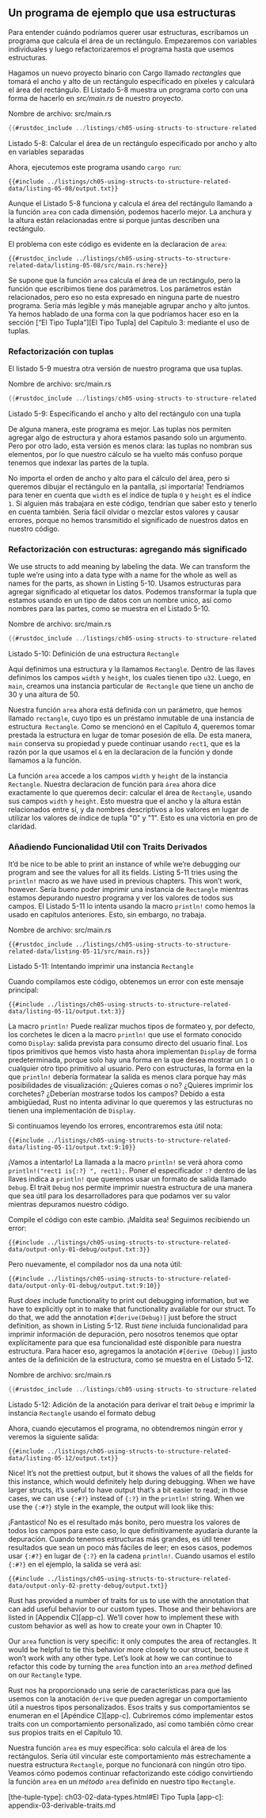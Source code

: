 ## Un programa de ejemplo que usa estructuras

Para entender cuándo podríamos querer usar estructuras, escribamos un programa que
calcula el área de un rectángulo. Empezaremos con variables individuales y luego
refactorizaremos el programa hasta que usemos estructuras.

Hagamos un nuevo proyecto binario con Cargo llamado *rectangles* que tomará
el ancho y alto de un rectángulo especificado en píxeles y calculará el área
del rectángulo. El Listado 5-8 muestra un programa corto con una forma de hacerlo
en *src/main.rs* de nuestro proyecto.

<span class="filename">​​Nombre de archivo: src/main.rs</span>

```rust
{{#rustdoc_include ../listings/ch05-using-structs-to-structure-related-data/listing-05-08/src/main.rs:all}}
```

<span class="caption">Listado 5-8: Calcular el área de un rectángulo
especificado por ancho y alto en variables separadas</span>

Ahora, ejecutemos este programa usando `cargo run`:

```console
{{#include ../listings/ch05-using-structs-to-structure-related-data/listing-05-08/output.txt}}
```

Aunque el Listado 5-8 funciona y calcula el área del rectángulo
llamando a la función `area` con cada dimensión, podemos hacerlo mejor. La anchura
y la altura están relacionadas entre sí porque juntas describen una
rectángulo.

El problema con este código es evidente en la declaracion de `area`:

```rust,ignore
{{#rustdoc_include ../listings/ch05-using-structs-to-structure-related-data/listing-05-08/src/main.rs:here}}
```

Se supone que la función `area` calcula el área de un rectángulo, pero la
función que escribimos tiene dos parámetros. Los parámetros están relacionados, pero eso
no esta expresado en ninguna parte de nuestro programa. Sería más legible y más
manejable agrupar ancho y alto juntos. Ya hemos hablado de una forma con la que
podríamos hacer eso en la sección [“El Tipo Tupla”][El Tipo Tupla]<!-- ignore -->
del Capítulo 3: mediante el uso de tuplas.

### Refactorización con tuplas

El listado 5-9 muestra otra versión de nuestro programa que usa tuplas.

<span class="filename">Nombre de archivo: src/main.rs</span>

```rust
{{#rustdoc_include ../listings/ch05-using-structs-to-structure-related-data/listing-05-09/src/main.rs}}
```

<span class="caption">Listado 5-9: Especificando el ancho y alto del
rectángulo con una tupla</span>

De alguna manera, este programa es mejor. Las tuplas nos permiten agregar algo de estructura y
ahora estamos pasando solo un argumento. Pero por otro lado, esta versión es menos
clara: las tuplas no nombran sus elementos, por lo que nuestro cálculo se ha vuelto más
confuso porque tenemos que indexar las partes de la tupla.

No importa el orden de ancho y alto para el cálculo del área, pero
si queremos dibujar el rectángulo en la pantalla, ¡si importaría! Tendríamos
para tener en cuenta que `width` es el índice de tupla `0` y `height` es el índice `1`.
Si alguien más trabajara en este código, tendrían que saber esto
y tenerlo en cuenta también. Sería fácil olvidar o mezclar estos
valores y causar errores, porque no hemos transmitido el significado de nuestros datos en
nuestro código.

### Refactorización con estructuras: agregando más significado

We use structs to add meaning by labeling the data. We can transform the tuple
we’re using into a data type with a name for the whole as well as names for the
parts, as shown in Listing 5-10.
Usamos estructuras para agregar significado al etiquetar los datos. Podemos transformar la tupla
que estamos usando en un tipo de datos con un nombre unico, así como nombres para las
partes, como se muestra en el Listado 5-10.

<span class="filename">Nombre de archivo: src/main.rs</span>

```rust
{{#rustdoc_include ../listings/ch05-using-structs-to-structure-related-data/listing-05-10/src/main.rs}}
```

<span class="caption">Listado 5-10: Definición de una estructura `Rectangle`</span>

Aquí definimos una estructura y la llamamos `Rectangle`. Dentro de las llaves
definimos los campos `width` y `height`, los cuales tienen
tipo `u32`. Luego, en `main`, creamos una instancia particular de` Rectangle`
que tiene un ancho de 30 y una altura de 50.

Nuestra función `area` ahora está definida con un parámetro, que hemos llamado
`rectangle`, cuyo tipo es un préstamo inmutable de una instancia de estructura` Rectangle`.
Como se mencionó en el Capítulo 4, queremos tomar prestada la estructura en lugar de
tomar posesión de ella. De esta manera, `main` conserva su propiedad y puede continuar
usando `rect1`, que es la razón por la que usamos el `&` en la declaracion de la función y
donde llamamos a la función.

La función `area` accede a los campos `width` y `height` de la instancia `Rectangle`.
Nuestra declaracion de función para `área` ahora dice exactamente lo que queremos decir:
calcular el área de `Rectangle`, usando sus campos `width` y `height`. Esto
muestra que el ancho y la altura están relacionados entre sí, y da
nombres descriptivos a los valores en lugar de utilizar los valores de índice de tupla "0"
y "1". Esto es una victoria en pro de claridad.

### Añadiendo Funcionalidad Util con Traits Derivados

It’d be nice to be able to print an instance of  while we’re
debugging our program and see the values for all its fields. Listing 5-11 tries
using the `println!` macro as we have used in previous chapters. This won’t
work, however.
Sería bueno poder imprimir una instancia de `Rectangle` mientras estamos
depurando nuestro programa y ver los valores de todos sus campos. El Listado 5-11 lo intenta
usando la macro `println!` como hemos la usado en capítulos anteriores. Esto, sin embargo, no
trabaja.

<span class="filename">Nombre de archivo: src/main.rs</span>

```rust,ignore,does_not_compile
{{#rustdoc_include ../listings/ch05-using-structs-to-structure-related-data/listing-05-11/src/main.rs}}
```

<span class="caption">Listado 5-11: Intentando imprimir una instancia `Rectangle`</span>

Cuando compilamos este código, obtenemos un error con este mensaje principal:

```text
{{#include ../listings/ch05-using-structs-to-structure-related-data/listing-05-11/output.txt:3}}
```

La macro `println!` Puede realizar muchos tipos de formateo y, por defecto,
los corchetes le dicen a la macro `println!` que use el formato conocido como `Display`: salida prevista
para consumo directo del usuario final. Los tipos primitivos que hemos visto hasta ahora
implementan `Display` de forma predeterminada, porque solo hay una forma en la que desea mostrar
un `1` o cualquier otro tipo primitivo al usuario. Pero con estructuras, la forma en la que
`println!` debería formatear la salida es menos clara porque hay más
posibilidades de visualización: ¿Quieres comas o no? ¿Quieres imprimir los
corchetes? ¿Deberían mostrarse todos los campos? Debido a esta ambigüedad, Rust
no intenta adivinar lo que queremos y las estructuras no tienen una
implementación de `Display`.

Si continuamos leyendo los errores, encontraremos esta útil nota:

```text
{{#include ../listings/ch05-using-structs-to-structure-related-data/listing-05-11/output.txt:9:10}}
```

¡Vamos a intentarlo! La llamada a la macro `println!` se verá ahora como `println!("rect1 is{:?} ", rect1);`. 
Poner el especificador `:?` dentro de las llaves indica a 
`println!` que queremos usar un formato de salida llamado `Debug`. El trait `Debug`
nos permite imprimir nuestra estructura de una manera que sea útil para los desarrolladores para que podamos
ver su valor mientras depuramos nuestro código.

Compile el código con este cambio. ¡Maldita sea! Seguimos recibiendo un error:

```text
{{#include ../listings/ch05-using-structs-to-structure-related-data/output-only-01-debug/output.txt:3}}
```

Pero nuevamente, el compilador nos da una nota útil:

```text
{{#include ../listings/ch05-using-structs-to-structure-related-data/output-only-01-debug/output.txt:9:10}}
```

Rust *does* include functionality to print out debugging information, but we
have to explicitly opt in to make that functionality available for our struct.
To do that, we add the annotation `#[derive(Debug)]` just before the struct
definition, as shown in Listing 5-12.
Rust *tiene* incluida funcionalidad para imprimir información de depuración, pero nosotros
tenemos que optar explícitamente para que esa funcionalidad esté disponible para nuestra estructura.
Para hacer eso, agregamos la anotación `#[derive (Debug)]` justo antes de la definición de la 
estructura, como se muestra en el Listado 5-12.

<span class="filename">Nombre de archivo: src/main.rs</span>

```rust
{{#rustdoc_include ../listings/ch05-using-structs-to-structure-related-data/listing-05-12/src/main.rs}}
```

<span class="caption">Listado 5-12: Adición de la anotación para derivar el trait `Debug`
e imprimir la instancia `Rectangle` usando el formato debug</span>

Ahora, cuando ejecutamos el programa, no obtendremos ningún error y veremos la
siguiente salida:

```console
{{#include ../listings/ch05-using-structs-to-structure-related-data/listing-05-12/output.txt}}
```

Nice! It’s not the prettiest output, but it shows the values of all the fields
for this instance, which would definitely help during debugging. When we have
larger structs, it’s useful to have output that’s a bit easier to read; in
those cases, we can use `{:#?}` instead of `{:?}` in the `println!` string.
When we use the `{:#?}` style in the example, the output will look like this:


¡Fantastico! No es el resultado más bonito, pero muestra los valores de todos los campos
para este caso, lo que definitivamente ayudaría durante la depuración. Cuando tenemos
estructuras más grandes, es útil tener resultados que sean un poco más fáciles de leer; en
esos casos, podemos usar `{:#?}` en lugar de `{:?}` en la cadena `println!`.
Cuando usamos el estilo `{:#?}` en el ejemplo, la salida se verá así:

```console
{{#include ../listings/ch05-using-structs-to-structure-related-data/output-only-02-pretty-debug/output.txt}}
```

Rust has provided a number of traits for us to use with the  annotation
that can add useful behavior to our custom types. Those  and their
behaviors are listed in [Appendix C][app-c]<!-- ignore -->. We’ll cover how to
implement these with custom behavior as well as how to create your own
 in Chapter 10.

Our `area` function is very specific: it only computes the area of rectangles.
It would be helpful to tie this behavior more closely to our 
struct, because it won’t work with any other type. Let’s look at how we can
continue to refactor this code by turning the `area` function into an `area`
*method* defined on our `Rectangle` type.

Rust nos ha proporcionado una serie de características para que las usemos con la anotación `derive`
que pueden agregar un comportamiento útil a nuestros tipos personalizados. Esos traits y sus
comportamientos se enumeran en el [Apéndice C][app-c]<!-- ignore -->. Cubriremos cómo
implementar estos traits con un comportamiento personalizado, así como también cómo crear sus propios
traits en el Capítulo 10.

Nuestra función `area` es muy específica: solo calcula el área de los rectángulos.
Sería útil vincular este comportamiento más estrechamente a nuestra estructura `Rectangle`,
porque no funcionará con ningún otro tipo. Veamos cómo podemos
continuar refactorizando este código convirtiendo la función `area` en un *método* `area`
definido en nuestro tipo `Rectangle`.

[the-tuple-type]: ch03-02-data-types.html#El Tipo Tupla
[app-c]: appendix-03-derivable-traits.md
